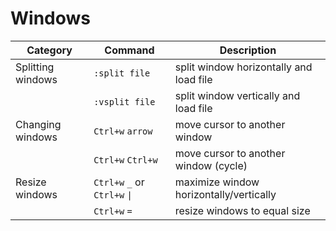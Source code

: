 # Windows

| Category | Command | Description |
| --- | --- | --- |
| Splitting windows | `:split file` | split window horizontally and load file |
| | `:vsplit file` | split window vertically and load file |
| Changing windows | `Ctrl+w` `arrow` | move cursor to another window |
| | `Ctrl+w` `Ctrl+w` | move cursor to another window (cycle) |
| Resize windows | `Ctrl+w` `_` or `Ctrl+w` `\|` | maximize window horizontally/vertically |
| | `Ctrl+w` `=` | resize windows to equal size |
